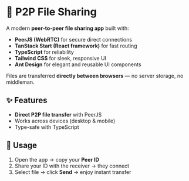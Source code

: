 # 🔗 P2P File Sharing

A modern **peer-to-peer file sharing app** built with:

* **PeerJS (WebRTC)** for secure direct connections
* **TanStack Start (React framework)** for fast routing
* **TypeScript** for reliability
* **Tailwind CSS** for sleek, responsive UI
* **Ant Design** for elegant and reusable UI components

Files are transferred **directly between browsers** — no server storage, no middleman.


## ✨ Features

* **Direct P2P file transfer** with PeerJS
*  Works across devices (desktop & mobile)
*  Type-safe with TypeScript


## 🔧 Usage

1. Open the app → copy your **Peer ID**
2. Share your ID with the receiver → they connect
3. Select file → click **Send** → enjoy instant transfer
